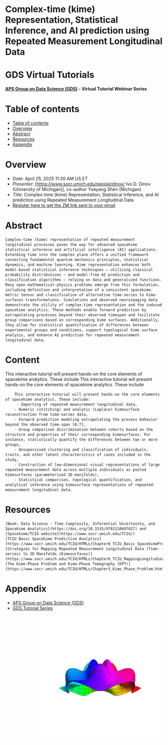 # Complex-time (kime) Representation, Statistical Inference, and AI prediction using Repeated Measurement Longitudinal Data

# GDS Virtual Tutorials

**[APS Group on Data Science (GDS)](https://engage.aps.org/gds/home) - Virtual Tutorial Webinar Series**


Table of contents
=================

<!--ts-->
   * [Table of contents](#table-of-contents)
   * [Overview](#overview)
   * [Abstract](#abstract)
   * [Resources](#resources)
   * [Appendix](#appendix)
<!--te-->

Overview
========

* *Date*: April 25, 2025 11:30 AM US ET
* *Presenter*: [https://www.socr.umich.edu/people/dinov/ Ivo D. Dinov (University of Michigan)], co-author Yueyang Shen (Michigan)
* *Title*: Complex-time (kime) Representation, Statistical Inference, and AI prediction using Repeated Measurement Longitudinal Data
* [Register here to get the ZM link sent to your email](https://apsphysics.zoom.us/meeting/register/tkp5ZTRtRFeJNQNgTgO_1A)

Abstract
========

    Complex-time (kime) representation of repeated measurement longitudinal processes paves the way for advanced spacekime statistical inference and artificial intelligence (AI) applications. Extending time into the complex plane offers a unified framework connecting fundamental quantum mechanics principles, statistical dynamics, and machine learning. Kime representation enhances both model-based statistical inference techniques – utilizing classical probability distributions – and model-free AI prediction and classification algorithms – relying on data and generalized functions. Many open mathematical-physics problems emerge from this formulation, including definition and interpretation of a consistent spacekime-metric tensor and classification of alternative time-series to kime-surfaces transformations. Simulations and observed neuroimaging data demonstrate the utility of complex-time representation and the induced spacekime analytics. These methods enable forward prediction by extrapolating processes beyond their observed timespan and facilitate group comparisons based on corresponding kime surfaces. Additionally, they allow for statistical quantification of differences between experimental groups and conditions, support topological kime surface analysis, and enhance AI prediction for repeated measurement longitudinal data.

Content
=======
This interactive tutorial will present hands-on the core elements of spacekime analytics. These include
         This interactive tutorial will present hands-on the core elements of spacekime analytics. These include
   
        This interactive tutorial will present hands-on the core elements of spacekime analytics. These include:
         - Importing of repeated measurement longitudinal data,
        - Numeric (stitching) and analytic (Laplace) kimesurface reconstruction from time-series data,
        - Forward prediction modeling extrapolating the process behavior beyond the observed time-span [0,T],
        - Group comparison discrimination between cohorts based on the structure and properties of their corresponding kimesurfaces. For instance, statistically quantify the differences between two or more groups,
        - Unsupervised clustering and classification of individuals, traits, and other latent characteristics of cases included in the study,
        - Construction of low-dimensional visual representations of large repeated measurement data across multiple individuals as pooled kimesurfaces (parameterized 2D manifolds),
        - Statistical comparison, topological quantification, and analytical inference using kimesurface representations of repeated-measurement longitudinal data.

Resources
=========

    [Book: Data Science - Time Complexity, Inferential Uncertainty, and Spacekime Analytics](https://doi.org/10.1515/9783110697827) and [Spacekime/TCIU website](https://www.socr.umich.edu/TCIU/)
    [TCIU Basic Spacekime Predictive Analytics](https://www.socr.umich.edu/TCIU/HTMLs/Chapter6_TCIU_Basic_SpacekimePredictiveAnalytics.html)
    [Strategies for Mapping Repeated Measurement Longitudinal Data (Time-series) to 2D Manifolds (Kimesurfaces)](https://www.socr.umich.edu/TCIU/HTMLs/Chapter6_TCIU_MappingLongitudinalTimeseries_2_Kimesurfaces.html)
    [The Kime-Phase Problem and Kime-Phase Tomography (KPT)](https://www.socr.umich.edu/TCIU/HTMLs/Chapter3_Kime_Phase_Problem.html)
    
Appendix
=========

* [APS Group on Data Science (GDS)](https://engage.aps.org/gds/home)
* [GDS Tutorial Series](https://github.com/butler-julie/GDSVirtualTutorials)

<a href="[https://engage.aps.org/gds/home](https://wiki.socr.umich.edu/index.php/SOCR_APS_GDS_VTS_SK_2025)"><img align="right" width="400" src="https://github.com/butler-julie/GDSVirtualTutorials/blob/main/042525_Kime/ComplexValued_KimeIndexed_Kimesurface.gif?raw=true"></a>
